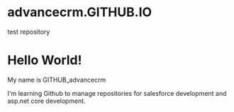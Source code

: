 # advancecrm.GITHUB.IO
test repository
# Hello World!
My name is GITHUB_advancecrm

I'm learning Github to manage repositories for salesforce development and asp.net core development.

